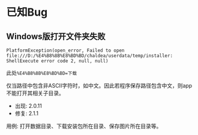 # 已知Bug


## Windows版打开文件夹失败

```:no-line-numbers
PlatformException(open_error, Failed to open file:///D:/%E4%B8%8B%E8%BD%BD/chaldea/userdata/temp/installer: 
ShellExecute error code 2, null, null)
```
此处`%E4%B8%8B%E8%BD%BD=下载`

仅当路径中包含非ASCII字符时，如中文。因此若程序保存路径包含中文，则app不能打开其相关子目录。

- 出现: 2.0.11
- 修复: 2.1.1

用例: 打开数据目录、下载安装包所在目录、保存图片所在目录等。
